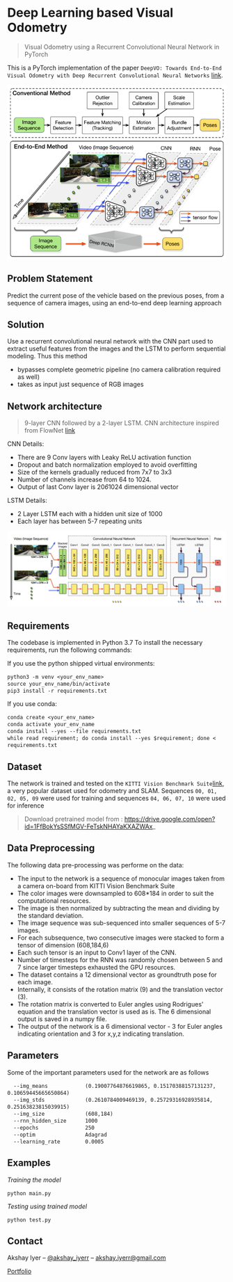 # Deep Learning based Visual Odometry
> Visual Odometry using a Recurrent Convolutional Neural Network in PyTorch

This is a PyTorch implementation of the paper `DeepVO: Towards End-to-End Visual Odometry with Deep Recurrent Convolutional Neural Networks`
[link](https://arxiv.org/abs/1709.08429). 

![alt text](arch.PNG)


## Problem Statement

Predict the current pose of the vehicle based on the previous poses, from a sequence of camera images, using an end-to-end deep learning approach

## Solution
Use a recurrent convolutional neural network with the CNN part used to extract useful features from the images and the LSTM to perform sequential modeling. Thus this method
- bypasses complete geometric pipeline (no camera calibration required as well)
- takes as input just sequence of RGB images

## Network architecture
> 9-layer CNN followed by a 2-layer LSTM. CNN architecture inspired from FlowNet [link](https://arxiv.org/abs/1504.06852)

CNN Details:
- There are 9 Conv layers with Leaky ReLU activation function
- Dropout and batch normalization employed to avoid overfitting 
- Size of the kernels gradually reduced from 7x7 to 3x3
- Number of channels increase from 64 to 1024.
- Output of last Conv layer is 20*6*1024 dimensional vector 

LSTM Details:
- 2 Layer LSTM each with a hidden unit size of 1000
- Each layer has between 5-7 repeating units

![alt text](conv_lstm.PNG)

## Requirements

The codebase is implemented in Python 3.7
To install the necessary requirements, run the following commands:

If you use the python shipped virtual environments:
```
python3 -m venv <your_env_name>
source your_env_name/bin/activate
pip3 install -r requirements.txt
```

If you use conda:
```
conda create <your_env_name>
conda activate your_env_name 
conda install --yes --file requirements.txt
while read requirement; do conda install --yes $requirement; done < requirements.txt
```

## Dataset
The network is trained and tested on the `KITTI Vision Benchmark Suite`[link](http://www.cvlibs.net/datasets/kitti/), a very popular dataset used for odometry and SLAM. Sequences `00, 01, 02, 05, 09` were used for training and sequences `04, 06, 07, 10` were used for inference

> Download pretrained model from : https://drive.google.com/open?id=1FfBokYsSSfMGV-FeTskNHAYaKXAZWAx_

## Data Preprocessing
The following data pre-processing was performe on the data:

- The input to the network is a sequence of monocular images taken from a camera on-board from KITTI Vision Benchmark Suite
- The color images were downsampled to 608*184 in order to suit the computational resources.
- The image is then normalized by subtracting the mean and dividing by the standard deviation. 
- The image sequence was sub-sequenced into smaller sequences of 5-7 images. 
- For each subsequence, two consecutive images were stacked to form a tensor of dimension (608,184,6)
- Each such tensor is an input to Conv1 layer of the CNN.
- Number of timesteps for the RNN was randomly chosen between 5 and 7 since larger timesteps exhausted the GPU resources. 
- The dataset contains a 12 dimensional vector as groundtruth pose for each image. 
- Internally, it consists of the rotation matrix (9) and the translation vector (3). 
- The rotation matrix is converted to Euler angles using Rodrigues' equation and the translation vector is used as is. The 6 dimensional output is saved in a numpy file.
- The output of the network is a 6 dimensional vector - 3 for Euler angles indicating orientation and 3 for x,y,z indicating translation.


## Parameters

Some of the important parameters used for the network are as follows

```
  --img_means            (0.19007764876619865, 0.15170388157131237, 0.10659445665650864)
  --img_stds             (0.2610784009469139, 0.25729316928935814, 0.25163823815039915)
  --img_size             (608,184)
  --rnn_hidden_size      1000
  --epochs               250
  --optim                Adagrad
  --learning_rate        0.0005
```

## Examples

_Training the model_

```
python main.py 
```

_Testing using trained model_

```
python test.py 
```

## Contact

Akshay Iyer – [@akshay_iyerr](https://twitter.com/akshay_iyerr) – akshay.iyerr@gmail.com

[Portfolio](https://akshay-iyer.github.io/)

